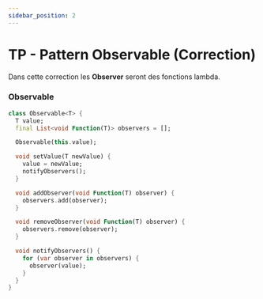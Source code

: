 ```yaml
---
sidebar_position: 2
---
```


# TP - Pattern Observable (Correction)

Dans cette correction les **Observer** seront des fonctions lambda.

### Observable

```dart
class Observable<T> {
  T value;
  final List<void Function(T)> observers = [];

  Observable(this.value);

  void setValue(T newValue) {
    value = newValue;
    notifyObservers();
  }

  void addObserver(void Function(T) observer) {
    observers.add(observer);
  }

  void removeObserver(void Function(T) observer) {
    observers.remove(observer);
  }

  void notifyObservers() {
    for (var observer in observers) {
      observer(value);
    }
  }
}
```